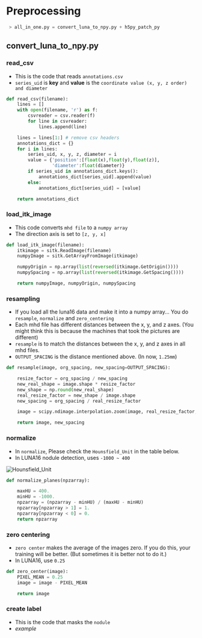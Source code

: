# Preprocessing
```python
 > all_in_one.py = convert_luna_to_npy.py + h5py_patch_py
```

## convert_luna_to_npy.py
### read_csv
* This is the code that reads `annotations.csv`
* `series_uid` is **key** and **value** is the `coordinate value (x, y, z order) and diameter`
```python
def read_csv(filename):
    lines = []
    with open(filename, 'r') as f:
        csvreader = csv.reader(f)
        for line in csvreader:
            lines.append(line)

    lines = lines[1:] # remove csv headers
    annotations_dict = {}
    for i in lines:
        series_uid, x, y, z, diameter = i
        value = {'position':[float(x),float(y),float(z)],
                 'diameter':float(diameter)}
        if series_uid in annotations_dict.keys():
            annotations_dict[series_uid].append(value)
        else:
            annotations_dict[series_uid] = [value]

    return annotations_dict
```

### load_itk_image
* This code converts `mhd file` to a `numpy array`
* The direction axis is set to `[z, y, x]`
```python
def load_itk_image(filename):
    itkimage = sitk.ReadImage(filename)
    numpyImage = sitk.GetArrayFromImage(itkimage)

    numpyOrigin = np.array(list(reversed(itkimage.GetOrigin())))
    numpySpacing = np.array(list(reversed(itkimage.GetSpacing())))

    return numpyImage, numpyOrigin, numpySpacing    
```

### resampling
* If you load all the luna16 data and make it into a numpy array... You do `resample`, `normalize` and `zero_centering`
* Each mhd file has different distances between the x, y, and z axes. (You might think this is because the machines that took the pictures are different)
* `resample` is to match the distances between the x, y, and z axes in all mhd files. 
* `OUTPUT_SPACING` is the distance mentioned above. (In now, `1.25mm`)
```python
def resample(image, org_spacing, new_spacing=OUTPUT_SPACING):

    resize_factor = org_spacing / new_spacing
    new_real_shape = image.shape * resize_factor
    new_shape = np.round(new_real_shape)
    real_resize_factor = new_shape / image.shape
    new_spacing = org_spacing / real_resize_factor

    image = scipy.ndimage.interpolation.zoom(image, real_resize_factor, mode='nearest')

    return image, new_spacing
```

### normalize
* In `normalize`, Please check the `Hounsfield_Unit` in the table below.
* In LUNA16 nodule detection, uses `-1000 ~ 400`

![Hounsfield_Unit](http://i.imgur.com/4rlyReh.png)

```python
def normalize_planes(npzarray):

    maxHU = 400.
    minHU = -1000.
    npzarray = (npzarray - minHU) / (maxHU - minHU)
    npzarray[npzarray > 1] = 1.
    npzarray[npzarray < 0] = 0.
    return npzarray
```

### zero centering
* `zero center` makes the average of the images zero. If you do this, your training will be better. (But sometimes it is better not to do it.)
* In LUNA16, use `0.25`
```python
def zero_center(image):
    PIXEL_MEAN = 0.25
    image = image - PIXEL_MEAN

    return image
```

### create label
* This is the code that masks the `nodule`
* *example*

